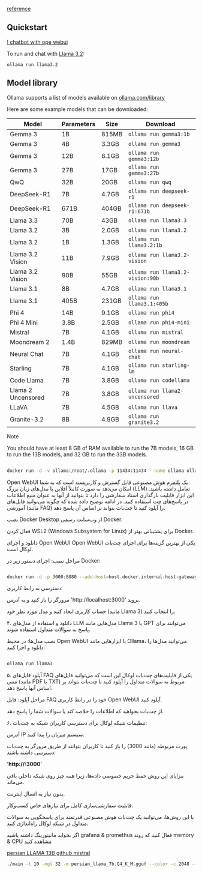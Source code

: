 [reference](https://github.com/ollama/ollama)

## Quickstart


[! chatbot with ope webui](https://youtu.be/n2Xjgh-vqv8?si=8T39m2kVhlMln9cW)


To run and chat with [Llama 3.2](https://ollama.com/library/llama3.2):

```shell
ollama run llama3.2
```

## Model library

Ollama supports a list of models available on [ollama.com/library](https://ollama.com/library 'ollama model library')

Here are some example models that can be downloaded:

| Model              | Parameters | Size  | Download                         |
| ------------------ | ---------- | ----- | -------------------------------- |
| Gemma 3            | 1B         | 815MB | `ollama run gemma3:1b`           |
| Gemma 3            | 4B         | 3.3GB | `ollama run gemma3`              |
| Gemma 3            | 12B        | 8.1GB | `ollama run gemma3:12b`          |
| Gemma 3            | 27B        | 17GB  | `ollama run gemma3:27b`          |
| QwQ                | 32B        | 20GB  | `ollama run qwq`                 |
| DeepSeek-R1        | 7B         | 4.7GB | `ollama run deepseek-r1`         |
| DeepSeek-R1        | 671B       | 404GB | `ollama run deepseek-r1:671b`    |
| Llama 3.3          | 70B        | 43GB  | `ollama run llama3.3`            |
| Llama 3.2          | 3B         | 2.0GB | `ollama run llama3.2`            |
| Llama 3.2          | 1B         | 1.3GB | `ollama run llama3.2:1b`         |
| Llama 3.2 Vision   | 11B        | 7.9GB | `ollama run llama3.2-vision`     |
| Llama 3.2 Vision   | 90B        | 55GB  | `ollama run llama3.2-vision:90b` |
| Llama 3.1          | 8B         | 4.7GB | `ollama run llama3.1`            |
| Llama 3.1          | 405B       | 231GB | `ollama run llama3.1:405b`       |
| Phi 4              | 14B        | 9.1GB | `ollama run phi4`                |
| Phi 4 Mini         | 3.8B       | 2.5GB | `ollama run phi4-mini`           |
| Mistral            | 7B         | 4.1GB | `ollama run mistral`             |
| Moondream 2        | 1.4B       | 829MB | `ollama run moondream`           |
| Neural Chat        | 7B         | 4.1GB | `ollama run neural-chat`         |
| Starling           | 7B         | 4.1GB | `ollama run starling-lm`         |
| Code Llama         | 7B         | 3.8GB | `ollama run codellama`           |
| Llama 2 Uncensored | 7B         | 3.8GB | `ollama run llama2-uncensored`   |
| LLaVA              | 7B         | 4.5GB | `ollama run llava`               |
| Granite-3.2         | 8B         | 4.9GB | `ollama run granite3.2`          |

> [!NOTE]
> You should have at least 8 GB of RAM available to run the 7B models, 16 GB to run the 13B models, and 32 GB to run the 33B models.


```bash

docker run -d -v ollama:/root/.ollama -p 11434:11434 --name ollama ollama/ollama

```

Open WebUI یک پلتفرم هوش مصنوعی قابل گسترش و کاربرپسند است که به شما امکان می‌دهد به صورت کاملاً آفلاین با مدل‌های زبان بزرگ (LLM) تعامل داشته باشید. این ابزار قابلیت بارگذاری اسناد سفارشی را دارد تا بتوانید از آنها به عنوان منبع اطلاعات در پاسخ‌های چت استفاده کنید. در ادامه توضیح داده شده که چگونه می‌توانید فایل‌های آموزشی (مانند FAQ) را آپلود کنید تا چت‌بات بتواند بر اساس آن پاسخ دهد.




نصب Docker Desktop از وب‌سایت رسمی Docker.

فعال کردن WSL2 (Windows Subsystem for Linux) برای پشتیبانی بهتر از Docker.

دانلود و اجرای Open WebUI
Open WebUI یکی از بهترین گزینه‌ها برای اجرای چت‌بات لوکال است.

مراحل نصب:
اجرای دستور زیر در Docker:

```bash

docker run -d -p 3000:8080 --add-host=host.docker.internal:host-gateway -v open-webui:/app/backend/data --name open-webui --restart always ghcr.io/open-webui/open-webui:main

```

دسترسی به رابط کاربری:

مرورگر را باز کنید و به آدرس 'http://localhost:3000' بروید.

حساب کاربری ایجاد کنید و مدل مورد نظر خود (مانند Llama 3) را انتخاب کنید.

۴. دانلود و استفاده از مدل‌های LLM
مدل‌هایی مانند Llama 3 یا GPT می‌توانند برای پاسخ به سوالات متداول استفاده شوند.

نصب مدل‌ها:
در محیط Open WebUI یا ابزارهایی مانند Ollama، می‌توانید مدل‌ها را دانلود و اجرا کنید:

```bash

ollama run llama3

```

۵. آپلود فایل‌های FAQ
یکی از قابلیت‌های چت‌بات لوکال این است که می‌توانید فایل‌های متنی (مانند PDF یا TXT) مربوط به سوالات متداول را آپلود کنید تا چت‌بات بتواند بر اساس آنها پاسخ دهد.

مراحل آپلود:
فایل FAQ خود را در رابط کاربری Open WebUI آپلود کنید.

از چت‌بات بخواهید که اطلاعات را خلاصه کند یا سوالات شما را پاسخ دهد.

۶. تنظیمات شبکه لوکال
برای دسترسی کاربران شبکه به چت‌بات:

آدرس IP سیستم میزبان را پیدا کنید.

پورت مربوطه (مانند 3000) را باز کنید تا کاربران بتوانند از طریق مرورگر به چت‌بات دسترسی داشته باشند:


'**http://<Your-IP>:3000**'

مزایای این روش
حفظ حریم خصوصی داده‌ها، زیرا همه چیز روی شبکه داخلی باقی می‌ماند.

بدون نیاز به اتصال اینترنت.

قابلیت سفارشی‌سازی کامل برای نیازهای خاص کسب‌وکار.

با این روش‌ها، می‌توانید یک چت‌بات هوش مصنوعی قدرتمند برای پاسخگویی به سوالات متداول در شبکه لوکال راه‌اندازی کنید.

اگر بخواید مانیتورینگ داشته باشید
grafana & promethus 
فعال کنید که روند memory & CPU  مشاهده کنید


[persian LLAMA 13B ](https://huggingface.co/ViraIntelligentDataMining/PersianLLaMA-13B)
[ github mistral ](https://github.com/mehdihosseinimoghadam/AVA-Mistral-7B)

```bash
./main -t 10 -ngl 32 -m persian_llama_7b.Q4_K_M.gguf --color -c 2048 --temp 0.7 --repeat_penalty 1.1 -n -1 -p "### Instruction: یک شعر حماسی در مورد کوه دماوند بگو ### Input:  ### Response:"

```
